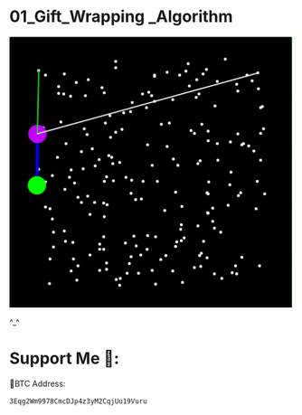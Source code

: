 # 01_Gift_Wrapping _Algorithm


<img src= "assets/01_Gift_Wrapping _Algorithm.gif" width="500" >


^_^
 





# Support Me 🦄:

 🧧BTC Address:
 
    3Eqg2Wm9978CmcDJp4z3yM2CqjUu19Vuru
